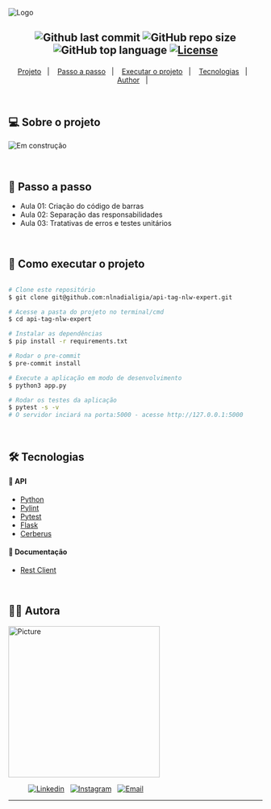 ![Logo](https://ik.imagekit.io/l7cwocexhc/crud-flask/api-tag.png?updatedAt=1707527628531)

<h2  align="center">

![Github last commit](https://img.shields.io/github/last-commit/nlnadialigia/api-tag-nlw-expert?color=5C6A86&style=plastic)
![GitHub repo size](https://img.shields.io/github/repo-size/nlnadialigia/api-tag-nlw-expert?color=5C6A86&style=plastic)
![GitHub top language](https://img.shields.io/github/languages/top/nlnadialigia/api-tag-nlw-expert?style=plastic&color=5C6A86)
[![License](https://img.shields.io/github/license/nlnadialigia/api-tag-nlw-expert?color=5C6A86&logoColor=5C6A86&style=plastic)](./LICENSE)

</h2>
<p align="center">
  <a href="#💻-sobre-projeto">Projeto</a>&nbsp;&nbsp;&nbsp;|&nbsp;&nbsp;&nbsp;
  <a href="#📎-passo-a-passo">Passo a passo</a>&nbsp;&nbsp;&nbsp;|&nbsp;&nbsp;&nbsp;
  <a href="#🚀-como-executar-o-projeto">Executar o projeto</a>&nbsp;&nbsp;&nbsp;|&nbsp;&nbsp;&nbsp;
  <a href="#🛠-tecnologias">Tecnologias</a>&nbsp;&nbsp;&nbsp;|&nbsp;&nbsp;&nbsp;
  <a href="#-author">Author</a>&nbsp;&nbsp;&nbsp;|&nbsp;&nbsp;&nbsp;
</p>

<br>

## 💻 Sobre o projeto

<!-- API de autenticação com banco de dados desenvolvido em Python com Flask da Trilha de Python da [Rocketseat](https://www.rocketseat.com.br/). -->

![Em construção](https://ik.imagekit.io/l7cwocexhc/crud-flask/em-contrucao.png?updatedAt=1706705289779)

<br>

## 📎 Passo a passo

- Aula 01: Criação do código de barras
- Aula 02: Separação das responsabilidades
- Aula 03: Tratativas de erros e testes unitários

<br>

## 🚀 Como executar o projeto

```bash

# Clone este repositório
$ git clone git@github.com:nlnadialigia/api-tag-nlw-expert.git

# Acesse a pasta do projeto no terminal/cmd
$ cd api-tag-nlw-expert

# Instalar as dependências
$ pip install -r requirements.txt

# Rodar o pre-commit
$ pre-commit install

# Execute a aplicação em modo de desenvolvimento
$ python3 app.py

# Rodar os testes da aplicação
$ pytest -s -v
# O servidor inciará na porta:5000 - acesse http://127.0.0.1:5000

```

<br>

## 🛠 Tecnologias

#### 🎲 API

- [Python](https://www.python.org)
- [Pylint](https://pypi.org/project/pylint/)
- [Pytest](https://docs.pytest.org/en/8.0.x/getting-started.html)
- [Flask](https://flask.palletsprojects.com/en/3.0.x/)
- [Cerberus](https://docs.python-cerberus.org/errors.html)

#### 🎲 Documentação

- [Rest Client](client.http)

<br>

## 👩‍💼 Autora

<img src="https://ik.imagekit.io/l7cwocexhc/me/card_nlnadialigia.png?updatedAt=1694126884257" width="300px;" alt="Picture"/>

&nbsp;&nbsp;&nbsp;&nbsp;&nbsp;&nbsp;&nbsp;&nbsp;&nbsp;&nbsp;[![Linkedin](https://img.shields.io/badge/-Linkedin-732a7b?style=plastic&logo=Linkedin&logoColor=white&link=https://www.linkedin.com/in/nlnadialigia/)](https://www.linkedin.com/in/nlnadialigia)&nbsp;&nbsp;
[![Instagram](https://img.shields.io/badge/Instagram-732a7b?style=plastic&logo=instagram&logoColor=white)](https://www.instagram.com/nl.nadia.ligia)&nbsp;&nbsp;
[![Email](https://img.shields.io/badge/-Email-732a7b?style=plastic&logo=Gmail&logoColor=white&link=mailto:nlnadialigia@gmail.com)](mailto:nlnadialigia@gmail.com)&nbsp;&nbsp;

---
